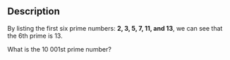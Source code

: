 ## Description

By listing the first six prime numbers: **2, 3, 5, 7, 11, and 13**, we can see that the 6th prime is 13.

What is the 10 001st prime number?
